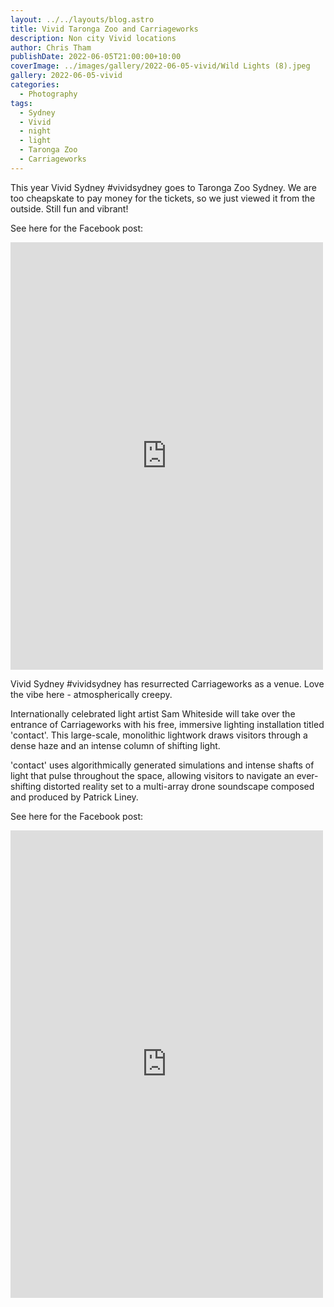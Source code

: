 ```yaml
---
layout: ../../layouts/blog.astro
title: Vivid Taronga Zoo and Carriageworks
description: Non city Vivid locations
author: Chris Tham
publishDate: 2022-06-05T21:00:00+10:00
coverImage: ../images/gallery/2022-06-05-vivid/Wild Lights (8).jpeg
gallery: 2022-06-05-vivid
categories:
  - Photography
tags:
  - Sydney
  - Vivid
  - night
  - light
  - Taronga Zoo
  - Carriageworks
---
```


This year Vivid Sydney #vividsydney goes to Taronga Zoo Sydney. We are too cheapskate to pay money for the tickets, so we just viewed it from the outside. Still fun and vibrant!

See here for the Facebook post:

<iframe src="https://www.facebook.com/plugins/post.php?href=https%3A%2F%2Fwww.facebook.com%2Fchris1.tham%2Fposts%2Fpfbid023jhb1ZFSbkURRwVXmKopHqpyDgx9xtdjftWnV8LrDTzrZ12LhtJmvE53GCsCBKvXl&show_text=true&width=500" width="500" height="684" style="border:none;overflow:hidden" scrolling="no" frameborder="0" allowfullscreen="true" allow="autoplay; clipboard-write; encrypted-media; picture-in-picture; web-share"></iframe>

Vivid Sydney #vividsydney has resurrected Carriageworks as a venue. Love the vibe here - atmospherically creepy.

Internationally celebrated light artist Sam Whiteside will take over the entrance of Carriageworks with his free, immersive lighting installation titled 'contact'. This large-scale, monolithic lightwork draws visitors through a dense haze and an intense column of shifting light.

'contact' uses algorithmically generated simulations and intense shafts of light that pulse throughout the space, allowing visitors to navigate an ever-shifting distorted reality set to a multi-array drone soundscape composed and produced by Patrick Liney.

See here for the Facebook post:

<iframe src="https://www.facebook.com/plugins/post.php?href=https%3A%2F%2Fwww.facebook.com%2Fchris1.tham%2Fposts%2Fpfbid0eLsf3cRUY4Kd9qkeZSXoj9TgseuDHwRf2qmSmVZUvNsc9i7TyzgvxRbkwDe9MQUQl&show_text=true&width=500" width="500" height="748" style="border:none;overflow:hidden" scrolling="no" frameborder="0" allowfullscreen="true" allow="autoplay; clipboard-write; encrypted-media; picture-in-picture; web-share"></iframe>
